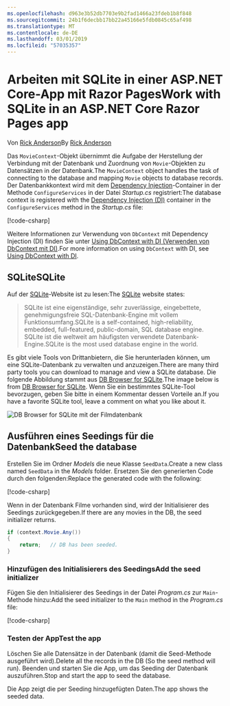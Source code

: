 ```yaml
---
ms.openlocfilehash: d963e3b52db7703e9b2fad1466a23fdeb1b8f848
ms.sourcegitcommit: 24b1f6decbb17bb22a45166e5fdb0845c65af498
ms.translationtype: MT
ms.contentlocale: de-DE
ms.lasthandoff: 03/01/2019
ms.locfileid: "57035357"
---
```

# <a name="work-with-sqlite-in-an-aspnet-core-razor-pages-app"></a><span data-ttu-id="5ec03-101">Arbeiten mit SQLite in einer ASP.NET Core-App mit Razor Pages</span><span class="sxs-lookup"><span data-stu-id="5ec03-101">Work with SQLite in an ASP.NET Core Razor Pages app</span></span>

<span data-ttu-id="5ec03-102">Von [Rick Anderson](https://twitter.com/RickAndMSFT)</span><span class="sxs-lookup"><span data-stu-id="5ec03-102">By [Rick Anderson](https://twitter.com/RickAndMSFT)</span></span>

<span data-ttu-id="5ec03-103">Das `MovieContext`-Objekt übernimmt die Aufgabe der Herstellung der Verbindung mit der Datenbank und Zuordnung von `Movie`-Objekten zu Datensätzen in der Datenbank.</span><span class="sxs-lookup"><span data-stu-id="5ec03-103">The `MovieContext` object handles the task of connecting to the database and mapping `Movie` objects to database records.</span></span> <span data-ttu-id="5ec03-104">Der Datenbankkontext wird mit dem [Dependency Injection](xref:fundamentals/dependency-injection)-Container in der Methode `ConfigureServices` in der Datei *Startup.cs* registriert:</span><span class="sxs-lookup"><span data-stu-id="5ec03-104">The database context is registered with the [Dependency Injection (DI)](xref:fundamentals/dependency-injection) container in the `ConfigureServices` method in the *Startup.cs* file:</span></span>

[!code-csharp[](code/Startup.cs?name=snippet2&highlight=6-8)]

<span data-ttu-id="5ec03-105">Weitere Informationen zur Verwendung von `DbContext` mit Dependency Injection (DI) finden Sie unter [Using DbContext with DI (Verwenden von DbContext mit DI)](/ef/core/miscellaneous/configuring-dbcontext#using-dbcontext-with-dependency-injection).</span><span class="sxs-lookup"><span data-stu-id="5ec03-105">For more information on using `DbContext` with DI, see [Using DbContext with DI](/ef/core/miscellaneous/configuring-dbcontext#using-dbcontext-with-dependency-injection).</span></span>

## <a name="sqlite"></a><span data-ttu-id="5ec03-106">SQLite</span><span class="sxs-lookup"><span data-stu-id="5ec03-106">SQLite</span></span>

<span data-ttu-id="5ec03-107">Auf der [SQLite](https://www.sqlite.org/)-Website ist zu lesen:</span><span class="sxs-lookup"><span data-stu-id="5ec03-107">The [SQLite](https://www.sqlite.org/) website states:</span></span>

> <span data-ttu-id="5ec03-108">SQLite ist eine eigenständige, sehr zuverlässige, eingebettete, genehmigungsfreie SQL-Datenbank-Engine mit vollem Funktionsumfang.</span><span class="sxs-lookup"><span data-stu-id="5ec03-108">SQLite is a self-contained, high-reliability, embedded, full-featured, public-domain, SQL database engine.</span></span> <span data-ttu-id="5ec03-109">SQLite ist die weltweit am häufigsten verwendete Datenbank-Engine.</span><span class="sxs-lookup"><span data-stu-id="5ec03-109">SQLite is the most used database engine in the world.</span></span>

<span data-ttu-id="5ec03-110">Es gibt viele Tools von Drittanbietern, die Sie herunterladen können, um eine SQLite-Datenbank zu verwalten und anzuzeigen.</span><span class="sxs-lookup"><span data-stu-id="5ec03-110">There are many third party tools you can download to manage and view a SQLite database.</span></span> <span data-ttu-id="5ec03-111">Die folgende Abbildung stammt aus [DB Browser for SQLite](http://sqlitebrowser.org/).</span><span class="sxs-lookup"><span data-stu-id="5ec03-111">The image below is from [DB Browser for SQLite](http://sqlitebrowser.org/).</span></span> <span data-ttu-id="5ec03-112">Wenn Sie ein bestimmtes SQLite-Tool bevorzugen, geben Sie bitte in einem Kommentar dessen Vorteile an.</span><span class="sxs-lookup"><span data-stu-id="5ec03-112">If you have a favorite SQLite tool, leave a comment on what you like about it.</span></span>

![DB Browser for SQLite mit der Filmdatenbank](../../tutorials/first-mvc-app-xplat/working-with-sql/_static/dbb.png)

## <a name="seed-the-database"></a><span data-ttu-id="5ec03-114">Ausführen eines Seedings für die Datenbank</span><span class="sxs-lookup"><span data-stu-id="5ec03-114">Seed the database</span></span>

<span data-ttu-id="5ec03-115">Erstellen Sie im Ordner *Models* die neue Klasse `SeedData`.</span><span class="sxs-lookup"><span data-stu-id="5ec03-115">Create a new class named `SeedData` in the *Models* folder.</span></span> <span data-ttu-id="5ec03-116">Ersetzen Sie den generierten Code durch den folgenden:</span><span class="sxs-lookup"><span data-stu-id="5ec03-116">Replace the generated code with the following:</span></span>

[!code-csharp[](code/Models/SeedData.cs)]

<span data-ttu-id="5ec03-117">Wenn in der Datenbank Filme vorhanden sind, wird der Initialisierer des Seedings zurückgegeben.</span><span class="sxs-lookup"><span data-stu-id="5ec03-117">If there are any movies in the DB, the seed initializer returns.</span></span>

```csharp
if (context.Movie.Any())
{
    return;   // DB has been seeded.
}
```

<a name="si"></a>
### <a name="add-the-seed-initializer"></a><span data-ttu-id="5ec03-118">Hinzufügen des Initialisierers des Seedings</span><span class="sxs-lookup"><span data-stu-id="5ec03-118">Add the seed initializer</span></span>

<span data-ttu-id="5ec03-119">Fügen Sie den Initialisierer des Seedings in der Datei *Program.cs* zur `Main`-Methode hinzu:</span><span class="sxs-lookup"><span data-stu-id="5ec03-119">Add the seed initializer to the `Main` method in the *Program.cs* file:</span></span>

[!code-csharp[](../../tutorials/razor-pages/razor-pages-start/sample/RazorPagesMovie/Program.cs)]

### <a name="test-the-app"></a><span data-ttu-id="5ec03-120">Testen der App</span><span class="sxs-lookup"><span data-stu-id="5ec03-120">Test the app</span></span>

<span data-ttu-id="5ec03-121">Löschen Sie alle Datensätze in der Datenbank (damit die Seed-Methode ausgeführt wird).</span><span class="sxs-lookup"><span data-stu-id="5ec03-121">Delete all the records in the DB (So the seed method will run).</span></span> <span data-ttu-id="5ec03-122">Beenden und starten Sie die App, um das Seeding der Datenbank auszuführen.</span><span class="sxs-lookup"><span data-stu-id="5ec03-122">Stop and start the app to seed the database.</span></span>

<span data-ttu-id="5ec03-123">Die App zeigt die per Seeding hinzugefügten Daten.</span><span class="sxs-lookup"><span data-stu-id="5ec03-123">The app shows the seeded data.</span></span>
